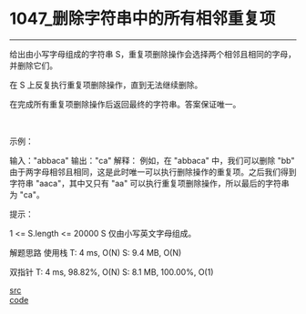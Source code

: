 # 1047_删除字符串中的所有相邻重复项
---

给出由小写字母组成的字符串 S，重复项删除操作会选择两个相邻且相同的字母，并删除它们。

在 S 上反复执行重复项删除操作，直到无法继续删除。

在完成所有重复项删除操作后返回最终的字符串。答案保证唯一。

 

示例：

输入："abbaca"
输出："ca"
解释：
例如，在 "abbaca" 中，我们可以删除 "bb" 由于两字母相邻且相同，这是此时唯一可以执行删除操作的重复项。之后我们得到字符串 "aaca"，其中又只有 "aa" 可以执行重复项删除操作，所以最后的字符串为 "ca"。
 

提示：

1 <= S.length <= 20000
S 仅由小写英文字母组成。


解题思路
使用栈
T: 4 ms, O(N)
S: 9.4 MB, O(N)

双指针
T: 4 ms, 98.82%, O(N)
S: 8.1 MB, 100.00%, O(1)


[src](https://leetcode-cn.com/problems/remove-all-adjacent-duplicates-in-string/) <br>
[code](code/1047.c) <br>
